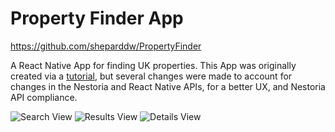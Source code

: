 # Property Finder App
https://github.com/sheparddw/PropertyFinder

A React Native App for finding UK properties.
This App was originally created via a [tutorial](https://www.raywenderlich.com/126063/react-native-tutorial), but several changes were made to account for changes in the Nestoria and React Native APIs, for a better UX, and Nestoria API compliance.

![Search View](https://github.com/sheparddw/PropertyFinderApp/references/examples/PropertyFinder1)
![Results View](https://github.com/sheparddw/PropertyFinderApp/references/examples/PropertyFinder2)
![Details View](https://github.com/sheparddw/PropertyFinderApp/references/examples/PropertyFinder3)

